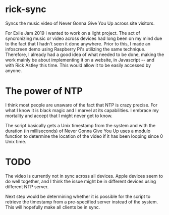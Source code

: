 # rick-sync
Syncs the music video of Never Gonna Give You Up across site visitors.

For Exile Jam 2019 i wanted to work on a light project. The act of syncronizing music or video across devices had long been on my mind due to the fact that I hadn't seen it done anywhere. Prior to this, I made an infoscreen demo using Raspberry Pi's utilizing the same technique. Therefore, I already had a good idea of what needed to be done, making the work mainly be about implementing it on a website, in Javascript -- and with Rick Astley this time. This would allow it to be easily accessed by anyone.

# The power of NTP
I think most people are unaware of the fact that NTP is crazy precise. For what I know it is black magic and I marvel at its capabilities. I embrace my mortality and accept that I might never get to know.

The script basically gets a Unix timestamp from the system and with the duration (in milliseconds) of Never Gonna Give You Up uses a modulo function to determine the location of the video if it has been looping since 0 Unix time.

# TODO
The video is currently not in sync across all devices. Apple devices seem to do well together, and I think the issue might be in different devices using different NTP server.

Next step would be determining whether it is possible for the script to retrieve the timestamp from a pre-specified server instead of the system. This will hopefully make all clients be in sync.
